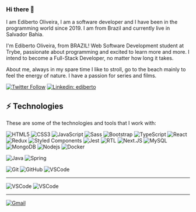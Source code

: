 ### Hi there 👋

I am Ediberto Oliveira, I am a software developer and I have been in the programming world since 2019. I am from Brazil and currently live in Salvador Bahia.

I'm Ediberto Oliveira, from BRAZIL!
Web Software Development student at Trybe,
passionate about programming and excited to learn more and more.
I intend to become a Full-Stack Developer, no matter how long it takes.

About me, always in my spare time I like to stroll, go to the beach mainly to feel the energy of nature. I have a passion for series and films. 

[![Twitter Follow](https://img.shields.io/twitter/follow/devEdiberto?style=social)](https://twitter.com/devediberto)
[![Linkedin: ediberto](https://img.shields.io/badge/-Linkedin-blue?style=flat-square&logo=Linkedin&logoColor=white&link=https://www.linkedin.com/in/edibertooliveira/)](https://www.linkedin.com/in/edibertooliveira/)

## ⚡ Technologies

These are some of the technologies and tools that I work with:

![HTML5](https://img.shields.io/badge/-HTML5-E34F26?style=flat-square&logo=HTML5&logoColor=white)
![CSS3](https://img.shields.io/badge/-CSS3-1572B6?style=flat-square&logo=CSS3&logoColor=white)
![JavaScript](https://img.shields.io/badge/-JavaScript-e0c050?style=flat-square&logo=javascript&logoColor=white)
![Sass](https://img.shields.io/badge/-Sass-CC6699?style=flat-square&logo=sass&logoColor=white)
![Bootstrap](https://img.shields.io/badge/-Bootstrap-563D7C?style=flat-square&logo=bootstrap)
![TypeScript](https://img.shields.io/badge/-TypeScript-007ACC?style=flat-square&logo=typescript)
![React](https://img.shields.io/badge/-React-45b8d8?style=flat-square&logo=react&logoColor=white)
![Redux](https://img.shields.io/badge/-Redux-purple?style=flat-square&logo=redux&logoColor=white)
![Styled Components](https://img.shields.io/badge/-Styled_Components-pink?style=flat-square&logo=styled-components&logoColor=)
![Jest](https://img.shields.io/badge/-Jest-E34F26?style=flat-square&logo=jest&logoColor=white)
![RTL](https://img.shields.io/badge/-RTL-white?style=flat-square&logo=testing-library&logoColor=E34F26)
![Next.JS](https://img.shields.io/badge/-Nextjs-191929?style=flat-square&logo=next.js&logoColor=white)
![MySQL](https://img.shields.io/badge/-MySQL-4479A1?style=flat-square&logo=mysql&logoColor=white)
![MongoDB](https://img.shields.io/badge/-MongoDB-black?style=flat-square&logo=mongodb)
![Nodejs](https://img.shields.io/badge/-Nodejs-339933?style=flat-square&logo=Node.js&logoColor=white)
![Docker](https://img.shields.io/badge/-Docker-2496ED?style=flat-square&logo=docker&logoColor=white)

![Java](https://img.shields.io/badge/-Java-007396?style=flat-square&logo=java)
![Spring](https://img.shields.io/badge/-Spring-6DB33F?style=flat-square&logo=spring&logoColor=white)
<!-- ![Microsoft SQL Server](https://img.shields.io/badge/-SQL%20Server-CC2927?style=flat-square&logo=microsoft-sql-server&logoColor=white) -->

<!-- ![Microsoft Azure](https://img.shields.io/badge/Microsoft%20Azure-0089D6?style=flat-square&logo=microsoft-azure&logoColor=white) -->
<!-- ![Google Cloud](https://img.shields.io/badge/Google%20Cloud-4285F4?style=flat-square&logo=google-cloud&logoColor=white) -->
<!-- ![Firebase](https://img.shields.io/badge/Firebase-FFCA28?style=flat-square&logo=firebase&logoColor=white) -->
![Git](https://img.shields.io/badge/-Git-black?style=flat-square&logo=git)
![GitHub](https://img.shields.io/badge/-GitHub-181717?style=flat-square&logo=github)
![VSCode](https://img.shields.io/badge/-VSCode-007ACC?style=flat-square&logo=visual-studio-code&logoColor=white)

---

![VSCode](https://github-readme-stats-eight-theta.vercel.app/api?username=edibertooliveira&show_icons=true&theme=tokyonight&include_all_commits=true&count_private=true)
![VSCode](https://github-readme-stats-eight-theta.vercel.app/api/top-langs/?username=edibertooliveira&layout=compact&langs_count=8&theme=tokyonight)


---

[![Gmail](https://img.icons8.com/color/48/000000/gmail.png)](mailto:edibertooliveira@aol.com)

